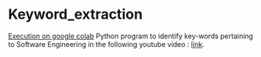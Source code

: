 # Keyword_extraction
[Execution on google colab](https://colab.research.google.com/drive/1FZ8blTwIkQzXpquDubXnilRtR0ejKIMc?usp=sharing)
 Python program to identify key-words pertaining to Software Engineering in the following youtube video : [link](https://www.youtube.com/watch?v=gBd-ct58DCI&ab_channel=Udacity). 
